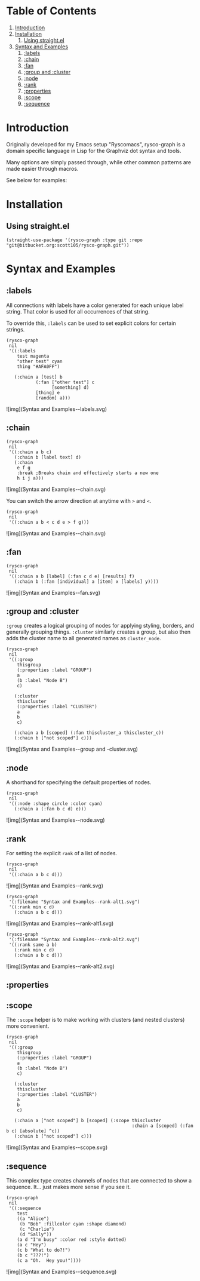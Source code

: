 
# Table of Contents

1.  [Introduction](#org93ffd97)
2.  [Installation](#orgb8d516c)
    1.  [Using straight.el](#orgbb6775f)
3.  [Syntax and Examples](#org34363e8)
    1.  [:labels](#orgb5ebb39)
    2.  [:chain](#org64ffce1)
    3.  [:fan](#org7b24c99)
    4.  [:group and :cluster](#orgacdd461)
    5.  [:node](#orgaf89e07)
    6.  [:rank](#org9d6f570)
    7.  [:properties](#org5f10f3e)
    8.  [:scope](#orgb5051d9)
    9.  [:sequence](#orgb606ca8)


<a id="org93ffd97"></a>

# Introduction

Originally developed for my Emacs setup "Ryscomacs", rysco-graph is a domain specific language in Lisp for the Graphviz dot syntax and tools.

Many options are simply passed through, while other common patterns are made easier through macros.

See below for examples:


<a id="orgb8d516c"></a>

# Installation


<a id="orgbb6775f"></a>

## Using straight.el

    (straight-use-package '(rysco-graph :type git :repo "git@bitbucket.org:scott105/rysco-graph.git"))


<a id="org34363e8"></a>

# Syntax and Examples


<a id="orgb5ebb39"></a>

## :labels

All connections with labels have a color generated for each unique label string. That color is used for all occurrences of that string.

To override this, `:labels` can be used to set explicit colors for certain strings.

    (rysco-graph
     nil
     '((:labels
        test magenta
        "other test" cyan
        thing "#AFA0FF")
    
       (:chain a [test] b
               (:fan ["other test"] c
                     [something] d)
               [thing] e
               [random] a)))

![img](Syntax and Examples--labels.svg)


<a id="org64ffce1"></a>

## :chain

    (rysco-graph
     nil
     '((:chain a b c)
       (:chain b [label text] d)
       (:chain
        e f g
        :break ;Breaks chain and effectively starts a new one
        h i j a)))

![img](Syntax and Examples--chain.svg)

You can switch the arrow direction at anytime with `>` and `<`.

    (rysco-graph
     nil
     '((:chain a b < c d e > f g)))

![img](Syntax and Examples--chain.svg)


<a id="org7b24c99"></a>

## :fan

    (rysco-graph
     nil
     '((:chain a b [label] (:fan c d e) [results] f)
       (:chain b (:fan [individual] a [item] x [labels] y))))

![img](Syntax and Examples--fan.svg)


<a id="orgacdd461"></a>

## :group and :cluster

`:group` creates a logical grouping of nodes for applying styling, borders, and generally grouping things.
`:cluster` similarly creates a group, but also then adds the cluster name to all generated names as `cluster_node`.

    (rysco-graph
     nil
     '((:group
        thisgroup
        (:properties :label "GROUP")
        a
        (b :label "Node B")
        c)
    
       (:cluster
        thiscluster
        (:properties :label "CLUSTER")
        a
        b
        c)
    
       (:chain a b [scoped] (:fan thiscluster_a thiscluster_c))
       (:chain b ["not scoped"] c)))

![img](Syntax and Examples--group and -cluster.svg)


<a id="orgaf89e07"></a>

## :node

A shorthand for specifying the default properties of nodes.

    (rysco-graph
     nil
     '((:node :shape circle :color cyan)
       (:chain a (:fan b c d) e)))

![img](Syntax and Examples--node.svg)


<a id="org9d6f570"></a>

## :rank

For setting the explicit `rank` of a list of nodes.

    (rysco-graph
     nil
     '((:chain a b c d)))

![img](Syntax and Examples--rank.svg)

    (rysco-graph
     '(:filename "Syntax and Examples--rank-alt1.svg")
     '((:rank min c d)
       (:chain a b c d)))

![img](Syntax and Examples--rank-alt1.svg)

    (rysco-graph
     '(:filename "Syntax and Examples--rank-alt2.svg")
     '((:rank same a b)
       (:rank min c d)
       (:chain a b c d)))

![img](Syntax and Examples--rank-alt2.svg)


<a id="org5f10f3e"></a>

## :properties


<a id="orgb5051d9"></a>

## :scope

The `:scope` helper is to make working with clusters (and nested clusters) more convenient.

    (rysco-graph
     nil
     '((:group
        thisgroup
        (:properties :label "GROUP")
        a
        (b :label "Node B")
        c)
    
       (:cluster
        thiscluster
        (:properties :label "CLUSTER")
        a
        b
        c)
    
       (:chain a ["not scoped"] b [scoped] (:scope thiscluster
                                                   :chain a [scoped] (:fan b c) [absolute] ^c))
       (:chain b ["not scoped"] c)))

![img](Syntax and Examples--scope.svg)


<a id="orgb606ca8"></a>

## :sequence

This complex type creates channels of nodes that are connected to show a sequence. It&#x2026; just makes more sense if you see it.

    (rysco-graph
     nil
     '((:sequence
        test
        ((a "Alice")
         (b "Bob" :fillcolor cyan :shape diamond)
         (c "Charlie")
         (d "Sally"))
        (a d "I'm busy" :color red :style dotted)
        (a c "Hey")
        (c b "What to do?!")
        (b c "???!")
        (c a "Oh.  Hey you!"))))

![img](Syntax and Examples--sequence.svg)

